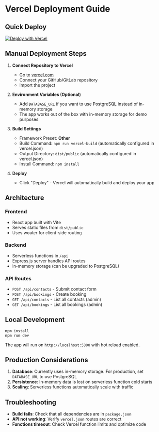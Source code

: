 # Vercel Deployment Guide

## Quick Deploy

[![Deploy with Vercel](https://vercel.com/button)](https://vercel.com/new/clone?repository-url=https://github.com/your-username/your-repo)

## Manual Deployment Steps

1. **Connect Repository to Vercel**
   - Go to [vercel.com](https://vercel.com)
   - Connect your GitHub/GitLab repository
   - Import the project

2. **Environment Variables (Optional)**
   - Add `DATABASE_URL` if you want to use PostgreSQL instead of in-memory storage
   - The app works out of the box with in-memory storage for demo purposes

3. **Build Settings**
   - Framework Preset: **Other**
   - Build Command: `npm run vercel-build` (automatically configured in vercel.json)
   - Output Directory: `dist/public` (automatically configured in vercel.json)
   - Install Command: `npm install`

4. **Deploy**
   - Click "Deploy" - Vercel will automatically build and deploy your app

## Architecture

### Frontend
- React app built with Vite
- Serves static files from `dist/public`
- Uses wouter for client-side routing

### Backend
- Serverless functions in `/api`
- Express.js server handles API routes
- In-memory storage (can be upgraded to PostgreSQL)

### API Routes
- `POST /api/contacts` - Submit contact form
- `POST /api/bookings` - Create booking
- `GET /api/contacts` - List all contacts (admin)
- `GET /api/bookings` - List all bookings (admin)

## Local Development

```bash
npm install
npm run dev
```

The app will run on `http://localhost:5000` with hot reload enabled.

## Production Considerations

1. **Database**: Currently uses in-memory storage. For production, set `DATABASE_URL` to use PostgreSQL
2. **Persistence**: In-memory data is lost on serverless function cold starts
3. **Scaling**: Serverless functions automatically scale with traffic

## Troubleshooting

- **Build fails**: Check that all dependencies are in `package.json`
- **API not working**: Verify `vercel.json` routes are correct
- **Functions timeout**: Check Vercel function limits and optimize code